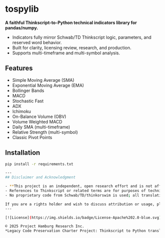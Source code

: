 # tospylib

**A faithful Thinkscript-to-Python technical indicators library for pandas/numpy.**

- Indicators fully mirror Schwab/TD Thinkscript logic, parameters, and reserved word behavior.
- Built for clarity, licensing review, research, and production.
- Supports multi-timeframe and multi-symbol analysis.

## Features

- Simple Moving Average (SMA)
- Exponential Moving Average (EMA)
- Bollinger Bands
- MACD
- Stochastic Fast
- ADX
- Ichimoku
- On-Balance Volume (OBV)
- Volume Weighted MACD
- Daily SMA (multi-timeframe)
- Relative Strength (multi-symbol)
- Classic Pivot Points

## Installation

```bash
pip install -r requirements.txt

---
## Disclaimer and Acknowledgment

- **This project is an independent, open research effort and is not affiliated with, sponsored by, or officially endorsed by Charles Schwab & Co., TD Ameritrade, or any associated trademarks or products (including thinkorswim or Thinkscript).**
- References to Thinkscript or related terms are for purposes of technical interoperability and educational documentation only.
- No proprietary code from Schwab/TD/thinkorswim is used; all translations to Python are original or based solely on public documentation.

If you are a rights holder and wish to discuss attribution or usage, please contact Project Hamburg Research Inc.
---

[![License](https://img.shields.io/badge/License-Apache%202.0-blue.svg)](LICENSE)

© 2025 Project Hamburg Research Inc.  
*Legacy Code Preservation Charter Project: Thinkscript to Python translation for open research, public good, and LLM accessibility.*
